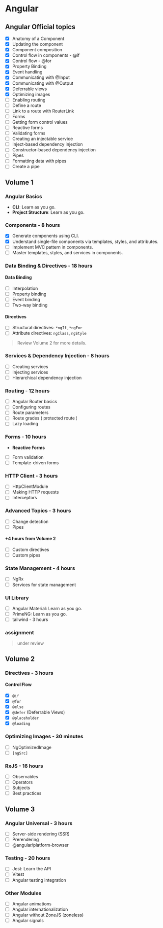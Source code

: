 # Angular

## Angular Official topics

- [x] Anatomy of a Component
- [x] Updating the component
- [x] Component composition
- [x] Control flow in components - @if
- [x] Control flow - @for
- [x] Property Binding
- [x] Event handling
- [x] Communicating with @Input
- [x] Communicating with @Output
- [x] Deferrable views
- [x] Optimizing images
- [ ] Enabling routing
- [ ] Define a route
- [ ] Link to a route with RouterLink
- [ ] Forms
- [ ] Getting form control values
- [ ] Reactive forms
- [ ] Validating forms
- [ ] Creating an injectable service
- [ ] Inject-based dependency injection
- [ ] Constructor-based dependency injection
- [ ] Pipes
- [ ] Formatting data with pipes
- [ ] Create a pipe

## Volume 1

### Angular Basics

- **CLI**: Learn as you go.
- **Project Structure**: Learn as you go.

### Components - 8 hours

- [x] Generate components using CLI.
- [x] Understand single-file components via templates, styles, and attributes.
- [ ] Implement MVC pattern in components.
- [ ] Master templates, styles, and services in components.

### Data Binding & Directives - 18 hours

#### Data Binding

- [ ] Interpolation
- [ ] Property binding
- [ ] Event binding
- [ ] Two-way binding

#### Directives

- [ ] Structural directives: `*ngIf`, `*ngFor`
- [ ] Attribute directives: `ngClass`, `ngStyle`

> Review Volume 2 for more details.

### Services & Dependency Injection - 8 hours

- [ ] Creating services
- [ ] Injecting services
- [ ] Hierarchical dependency injection

### Routing - 12 hours

- [ ] Angular Router basics
- [ ] Configuring routes
- [ ] Route parameters
- [ ] Route grades ( protected route )
- [ ] Lazy loading

### Forms - 10 hours

- **Reactive Forms**
- [ ] Form validation
- [ ] Template-driven forms

### HTTP Client - 3 hours

- [ ] HttpClientModule
- [ ] Making HTTP requests
- [ ] Interceptors

### Advanced Topics - 3 hours

- [ ] Change detection
- [ ] Pipes

#### +4 hours from Volume 2

- [ ] Custom directives
- [ ] Custom pipes

### State Management - 4 hours

- [ ] NgRx
- [ ] Services for state management

### UI Library

- [ ] Angular Material: Learn as you go.
- [ ] PrimeNG: Learn as you go.
- [ ] tailwind - 3 hours

### assignment

> under review

## Volume 2

### Directives - 3 hours

#### Control Flow

- [x] `@if`
- [x] `@for`
- [x] `@else`
- [x] `@defer` (Deferrable Views)
- [x] `@placeholder`
- [x] `@loading`

### Optimizing Images - 30 minutes

- [ ] NgOptimizedImage
- [ ] `[ngSrc]`

### RxJS - 16 hours

- [ ] Observables
- [ ] Operators
- [ ] Subjects
- [ ] Best practices

## Volume 3

### Angular Universal - 3 hours

- [ ] Server-side rendering (SSR)
- [ ] Prerendering
- [ ] @angular/platform-browser

### Testing - 20 hours

- [ ] Jest: Learn the API
- [ ] Vitest
- [ ] Angular testing integration

### Other Modules

- [ ] Angular animations
- [ ] Angular internationalization
- [ ] Angular without ZoneJS (zoneless)
- [ ] Angular signals

